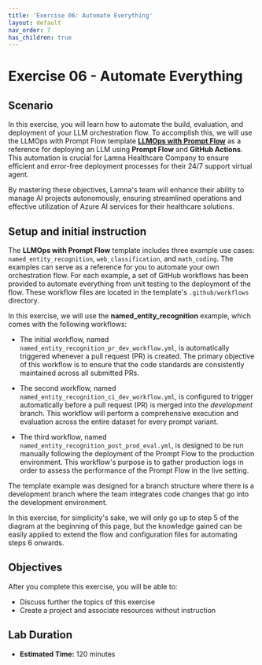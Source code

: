 ```yaml
---
title: 'Exercise 06: Automate Everything'
layout: default
nav_order: 7
has_children: true
---
```


# Exercise 06 - Automate Everything

## Scenario

In this exercise, you will learn how to automate the build, evaluation, and deployment of your LLM orchestration flow. To accomplish this, we will use the LLMOps with Prompt Flow template [**LLMOps with Prompt Flow**](https://github.com/microsoft/llmops-promptflow-template) as a reference for deploying an LLM using **Prompt Flow** and **GitHub Actions**. This automation is crucial for Lamna Healthcare Company to ensure efficient and error-free deployment processes for their 24/7 support virtual agent.

By mastering these objectives, Lamna's team will enhance their ability to manage AI projects autonomously, ensuring streamlined operations and effective utilization of Azure AI services for their healthcare solutions.

## Setup and initial instruction

The **LLMOps with Prompt Flow** template includes three example use cases: `named_entity_recognition`, `web_classification`, and `math_coding`. The examples can serve as a reference for you to automate your own orchestration flow. For each example, a set of GitHub workflows has been provided to automate everything from unit testing to the deployment of the flow. These workflow files are located in the template's `.github/workflows` directory.

In this exercise, we will use the **named_entity_recognition** example, which comes with the following workflows:

- The initial workflow, named `named_entity_recognition_pr_dev_workflow.yml`, is automatically triggered whenever a pull request (PR) is created. The primary objective of this workflow is to ensure that the code standards are consistently maintained across all submitted PRs.

- The second workflow, named `named_entity_recognition_ci_dev_workflow.yml`, is configured to trigger automatically before a pull request (PR) is merged into the *development* branch. This workflow will perform a comprehensive execution and evaluation across the entire dataset for every prompt variant.

- The third workflow, named `named_entity_recognition_post_prod_eval.yml`, is designed to be run manually following the deployment of the Prompt Flow to the production environment. This workflow's purpose is to gather production logs in order to assess the performance of the Prompt Flow in the live setting.

The template example was designed for a branch structure where there is a development branch where the team integrates code changes that go into the development environment.

In this exercise, for simplicity's sake, we will only go up to step 5 of the diagram at the beginning of this page, but the knowledge gained can be easily applied to extend the flow and configuration files for automating steps 6 onwards.

## Objectives

After you complete this exercise, you will be able to:

- Discuss further the topics of this exercise
- Create a project and associate resources without instruction

## Lab Duration

- **Estimated Time:** 120 minutes
